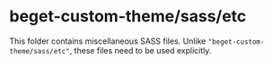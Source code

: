 # beget-custom-theme/sass/etc

This folder contains miscellaneous SASS files. Unlike `"beget-custom-theme/sass/etc"`, these files
need to be used explicitly.
